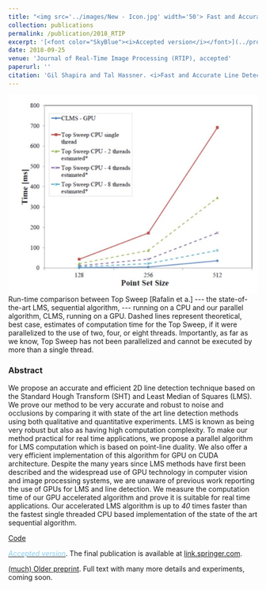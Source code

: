```yaml
---
title: "<img src='../images/New - Icon.jpg' width='50'> Fast and Accurate Line Detection with GPU-Based Least Median of Squares"
collection: publications
permalink: /publication/2018_RTIP
excerpt: '[<font color="SkyBlue"><i>Accepted version</i></font>](../projects/GPU_LMS/ShapiraHassner2018GPU_LMS.pdf)'
date: 2018-09-25
venue: 'Journal of Real-Time Image Processing (RTIP), accepted'
paperurl: ''
citation: 'Gil Shapira and Tal Hassner. <i>Fast and Accurate Line Detection with GPU-Based Least Median of Squares.</i> Journal of Real-Time Image Processing (RTIP), accepted.'
---
```



<!-- excerpt: '[<font color="SkyBlue"><i>(much) Older preprint (link to new version forthcoming)</i></font>](https://arxiv.org/pdf/1510.01041.pdf)' -->
<!-- excerpt: '[<font color="SkyBlue"><i>Download paper</i></font>](../projects/siftscales/HassneretalTPAMI16.pdf)'-->

<img src='../projects/GPU_LMS/teaser1.jpg'><br/>
Run-time comparison between Top Sweep [Rafalin et a.] --- the state-of-the-art LMS, sequential algorithm, --- running on a CPU and our parallel algorithm, CLMS, running on a GPU. Dashed lines represent theoretical, best case, estimates of computation time for the Top Sweep, if it were parallelized to the use of two, four, or eight threads. Importantly, as far as we know, Top Sweep has not been parallelized and cannot be executed by more than a single thread.



### Abstract
We propose an accurate and efficient 2D line detection technique based on the Standard Hough Transform (SHT) and Least Median of Squares (LMS). We prove our method to be very accurate and robust to noise and occlusions by comparing it with state of the art line detection methods using both qualitative and quantitative experiments.
LMS is known as being very robust but also as having high computation complexity. To make our method practical for real time applications, we propose a parallel algorithm for LMS computation which is based on point-line duality. We also offer a very efficient implementation of this algorithm for GPU on CUDA architecture. Despite the many years since LMS methods have first been described and the widespread use of GPU technology in computer vision and image processing systems, we are unaware of previous work reporting the use of GPUs for LMS and line detection. We measure the computation time of our GPU accelerated algorithm and prove it is suitable for real time applications. Our accelerated LMS algorithm is up to *40* times faster than the fastest single threaded CPU based implementation of the state of the art sequential algorithm.


[Code](https://github.com/ligaripash/CudaLMS2D)

[<font color="SkyBlue"><i>Accepted version</i></font>](../projects/GPU_LMS/ShapiraHassner2018GPU_LMS.pdf). The final publication is available at [link.springer.com](http://link.springer.com/article/10.1007/s11554-018-0827-3).

[(much) Older preprint](https://arxiv.org/pdf/1510.01041.pdf). Full text with many more details and experiments, coming soon.

